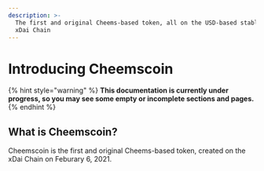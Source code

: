 ```yaml
---
description: >-
  The first and original Cheems-based token, all on the USD-based stablechain
  xDai Chain
---
```


# Introducing Cheemscoin

{% hint style="warning" %}
**This documentation is currently under progress, so you may see some empty or incomplete sections and pages.**
{% endhint %}

## **What is Cheemscoin?**

Cheemscoin is the first and original Cheems-based token, created on the xDai Chain on Feburary 6, 2021.

